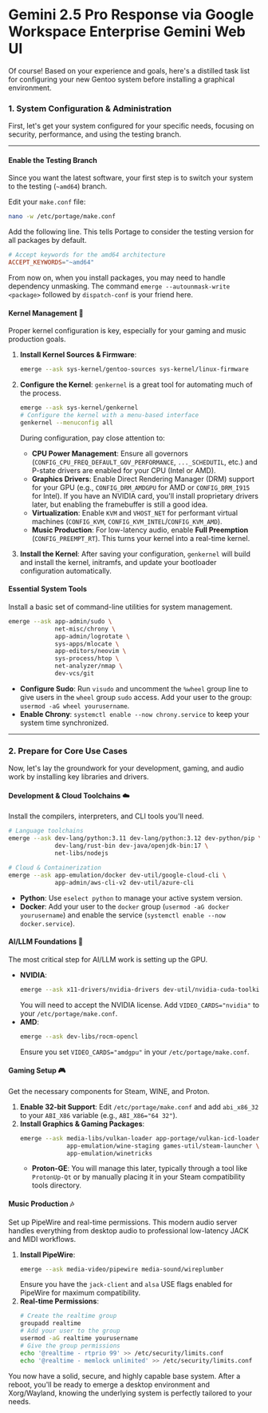 # Gemini 2.5 Pro Response via Google Workspace Enterprise Gemini Web UI

Of course\! Based on your experience and goals, here's a distilled task list for configuring your new Gentoo system before installing a graphical environment.

### 1\. System Configuration & Administration

First, let's get your system configured for your specific needs, focusing on security, performance, and using the testing branch.

-----

#### Enable the Testing Branch

Since you want the latest software, your first step is to switch your system to the testing (`~amd64`) branch.

Edit your `make.conf` file:

```bash
nano -w /etc/portage/make.conf
```

Add the following line. This tells Portage to consider the testing version for all packages by default.

```make.conf
# Accept keywords for the amd64 architecture
ACCEPT_KEYWORDS="~amd64"
```

From now on, when you install packages, you may need to handle dependency unmasking. The command `emerge --autounmask-write <package>` followed by `dispatch-conf` is your friend here.

#### Kernel Management 🐧

Proper kernel configuration is key, especially for your gaming and music production goals.

1.  **Install Kernel Sources & Firmware**:

    ```bash
    emerge --ask sys-kernel/gentoo-sources sys-kernel/linux-firmware
    ```

2.  **Configure the Kernel**: `genkernel` is a great tool for automating much of the process.

    ```bash
    emerge --ask sys-kernel/genkernel
    # Configure the kernel with a menu-based interface
    genkernel --menuconfig all
    ```

    During configuration, pay close attention to:

      * **CPU Power Management**: Ensure all governors (`CONFIG_CPU_FREQ_DEFAULT_GOV_PERFORMANCE`, `..._SCHEDUTIL`, etc.) and P-state drivers are enabled for your CPU (Intel or AMD).
      * **Graphics Drivers**: Enable Direct Rendering Manager (DRM) support for your GPU (e.g., `CONFIG_DRM_AMDGPU` for AMD or `CONFIG_DRM_I915` for Intel). If you have an NVIDIA card, you'll install proprietary drivers later, but enabling the framebuffer is still a good idea.
      * **Virtualization**: Enable `KVM` and `VHOST_NET` for performant virtual machines (`CONFIG_KVM`, `CONFIG_KVM_INTEL`/`CONFIG_KVM_AMD`).
      * **Music Production**: For low-latency audio, enable **Full Preemption** (`CONFIG_PREEMPT_RT`). This turns your kernel into a real-time kernel.

3.  **Install the Kernel**: After saving your configuration, `genkernel` will build and install the kernel, initramfs, and update your bootloader configuration automatically.

#### Essential System Tools

Install a basic set of command-line utilities for system management.

```bash
emerge --ask app-admin/sudo \
             net-misc/chrony \
             app-admin/logrotate \
             sys-apps/mlocate \
             app-editors/neovim \
             sys-process/htop \
             net-analyzer/nmap \
             dev-vcs/git
```

  * **Configure Sudo**: Run `visudo` and uncomment the `%wheel` group line to give users in the `wheel` group `sudo` access. Add your user to the group: `usermod -aG wheel yourusername`.
  * **Enable Chrony**: `systemctl enable --now chrony.service` to keep your system time synchronized.

-----

### 2\. Prepare for Core Use Cases

Now, let's lay the groundwork for your development, gaming, and audio work by installing key libraries and drivers.

#### Development & Cloud Toolchains ☁️

Install the compilers, interpreters, and CLI tools you'll need.

```bash
# Language toolchains
emerge --ask dev-lang/python:3.11 dev-lang/python:3.12 dev-python/pip \
             dev-lang/rust-bin dev-java/openjdk-bin:17 \
             net-libs/nodejs

# Cloud & Containerization
emerge --ask app-emulation/docker dev-util/google-cloud-cli \
             app-admin/aws-cli-v2 dev-util/azure-cli
```

  * **Python**: Use `eselect python` to manage your active system version.
  * **Docker**: Add your user to the `docker` group (`usermod -aG docker yourusername`) and enable the service (`systemctl enable --now docker.service`).

#### AI/LLM Foundations 🧠

The most critical step for AI/LLM work is setting up the GPU.

  * **NVIDIA**:
    ```bash
    emerge --ask x11-drivers/nvidia-drivers dev-util/nvidia-cuda-toolkit
    ```
    You will need to accept the NVIDIA license. Add `VIDEO_CARDS="nvidia"` to your `/etc/portage/make.conf`.
  * **AMD**:
    ```bash
    emerge --ask dev-libs/rocm-opencl
    ```
    Ensure you set `VIDEO_CARDS="amdgpu"` in your `/etc/portage/make.conf`.

#### Gaming Setup 🎮

Get the necessary components for Steam, WINE, and Proton.

1.  **Enable 32-bit Support**: Edit `/etc/portage/make.conf` and add `abi_x86_32` to your `ABI_X86` variable (e.g., `ABI_X86="64 32"`).
2.  **Install Graphics & Gaming Packages**:
    ```bash
    emerge --ask media-libs/vulkan-loader app-portage/vulkan-icd-loader \
                 app-emulation/wine-staging games-util/steam-launcher \
                 app-emulation/winetricks
    ```
      * **Proton-GE**: You will manage this later, typically through a tool like `ProtonUp-Qt` or by manually placing it in your Steam compatibility tools directory.

#### Music Production 🎶

Set up PipeWire and real-time permissions. This modern audio server handles everything from desktop audio to professional low-latency JACK and MIDI workflows.

1.  **Install PipeWire**:
    ```bash
    emerge --ask media-video/pipewire media-sound/wireplumber
    ```
    Ensure you have the `jack-client` and `alsa` USE flags enabled for PipeWire for maximum compatibility.
2.  **Real-time Permissions**:
    ```bash
    # Create the realtime group
    groupadd realtime
    # Add your user to the group
    usermod -aG realtime yourusername
    # Give the group permissions
    echo '@realtime - rtprio 99' >> /etc/security/limits.conf
    echo '@realtime - memlock unlimited' >> /etc/security/limits.conf
    ```

You now have a solid, secure, and highly capable base system. After a reboot, you'll be ready to emerge a desktop environment and Xorg/Wayland, knowing the underlying system is perfectly tailored to your needs.